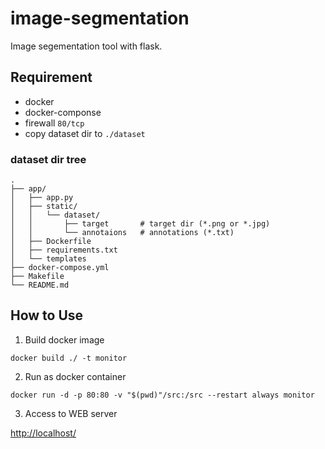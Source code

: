 # image-segmentation

Image segementation tool with flask.

## Requirement

- docker
- docker-componse
- firewall `80/tcp`
- copy dataset dir to `./dataset`

### dataset dir tree

```
.
├── app/
│   ├── app.py
│   ├── static/
│   │   └── dataset/
│   │       ├── target       # target dir (*.png or *.jpg)
│   │       └── annotaions   # annotations (*.txt)
│   ├── Dockerfile
│   ├── requirements.txt
│   └── templates
├── docker-compose.yml
├── Makefile
└── README.md   
```

## How to Use

1. Build docker image

```
docker build ./ -t monitor
```

2. Run as docker container

```
docker run -d -p 80:80 -v "$(pwd)"/src:/src --restart always monitor
```

3. Access to WEB server

[http://localhost/](http://localhost/)
